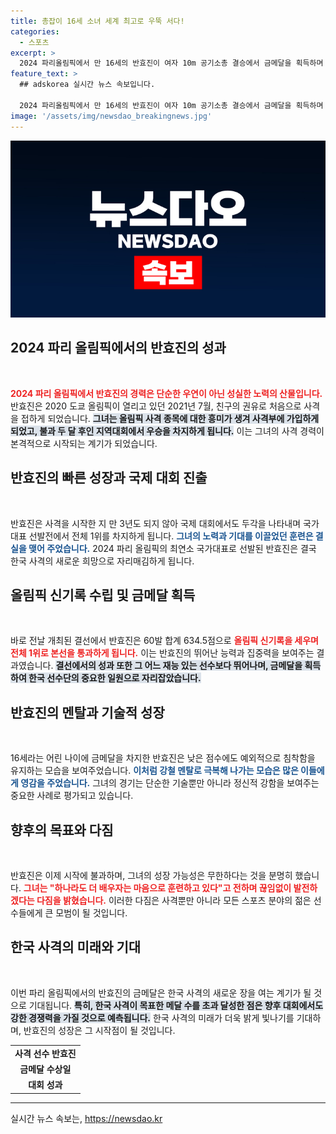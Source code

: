 ```yaml
---
title: 총잡이 16세 소녀 세계 최고로 우뚝 서다!
categories:
  - 스포츠
excerpt: >
  2024 파리올림픽에서 만 16세의 반효진이 여자 10m 공기소총 결승에서 금메달을 획득하며 역대 최연소 올림픽 금메달리스트로 등극했다. 그녀의 성장세와 앞으로의 목표가 기대된다!
feature_text: >
  ## adskorea 실시간 뉴스 속보입니다.

  2024 파리올림픽에서 만 16세의 반효진이 여자 10m 공기소총 결승에서 금메달을 획득하며 역대 최연소 올림픽 금메달리스트로 등극했다. 그녀의 성장세와 앞으로의 목표가 기대된다!
image: '/assets/img/newsdao_breakingnews.jpg'
---
```


<p><img src="/assets/img/newsdao_breakingnews.jpg" alt="adskorea 속보" /></p>

<h2 data-ke-size="size26">2024 파리 올림픽에서의 반효진의 성과</h2>

<p data-ke-size="size16">&nbsp;</p> 

<p><b><span style="color: #ee2323;">2024 파리 올림픽에서 반효진의 경력은 단순한 우연이 아닌 성실한 노력의 산물입니다.</span></b> 반효진은 2020 도쿄 올림픽이 열리고 있던 2021년 7월, 친구의 권유로 처음으로 사격을 접하게 되었습니다. <b><span style="background-color: #21538527;">그녀는 올림픽 사격 종목에 대한 흥미가 생겨 사격부에 가입하게 되었고, 불과 두 달 후인 지역대회에서 우승을 차지하게 됩니다.</span></b> 이는 그녀의 사격 경력이 본격적으로 시작되는 계기가 되었습니다.</p>

<h2 data-ke-size="size26">반효진의 빠른 성장과 국제 대회 진출</h2>

<p data-ke-size="size16">&nbsp;</p> 

<p>반효진은 사격을 시작한 지 만 3년도 되지 않아 국제 대회에서도 두각을 나타내며 국가대표 선발전에서 전체 1위를 차지하게 됩니다. <b><span style="color: #1a5490;">그녀의 노력과 기대를 이끌었던 훈련은 결실을 맺어 주었습니다.</span></b> 2024 파리 올림픽의 최연소 국가대표로 선발된 반효진은 결국 한국 사격의 새로운 희망으로 자리매김하게 됩니다.</p>

<h2 data-ke-size="size26">올림픽 신기록 수립 및 금메달 획득</h2>

<p data-ke-size="size16">&nbsp;</p> 

<p>바로 전날 개최된 결선에서 반효진은 60발 합계 634.5점으로 <b><span style="color: #ee2323;">올림픽 신기록을 세우며 전체 1위로 본선을 통과하게 됩니다.</span></b> 이는 반효진의 뛰어난 능력과 집중력을 보여주는 결과였습니다. <b><span style="background-color: #21538527;">결선에서의 성과 또한 그 어느 재능 있는 선수보다 뛰어나며, 금메달을 획득하여 한국 선수단의 중요한 일원으로 자리잡았습니다.</span></b></p>

<h2 data-ke-size="size26">반효진의 멘탈과 기술적 성장</h2>

<p data-ke-size="size16">&nbsp;</p> 

<p>16세라는 어린 나이에 금메달을 차지한 반효진은 낮은 점수에도 예외적으로 침착함을 유지하는 모습을 보여주었습니다. <b><span style="color: #1a5490;">이처럼 강철 멘탈로 극복해 나가는 모습은 많은 이들에게 영감을 주었습니다.</span></b> 그녀의 경기는 단순한 기술뿐만 아니라 정신적 강함을 보여주는 중요한 사례로 평가되고 있습니다. </p>

<h2 data-ke-size="size26">향후의 목표와 다짐</h2>

<p data-ke-size="size16">&nbsp;</p> 

<p>반효진은 이제 시작에 불과하며, 그녀의 성장 가능성은 무한하다는 것을 분명히 했습니다. <b><span style="color: #ee2323;">그녀는 "하나라도 더 배우자는 마음으로 훈련하고 있다"고 전하며 끊임없이 발전하겠다는 다짐을 밝혔습니다.</span></b> 이러한 다짐은 사격뿐만 아니라 모든 스포츠 분야의 젊은 선수들에게 큰 모범이 될 것입니다.</p>

<h2 data-ke-size="size26">한국 사격의 미래와 기대</h2>

<p data-ke-size="size16">&nbsp;</p> 

<p>이번 파리 올림픽에서의 반효진의 금메달은 한국 사격의 새로운 장을 여는 계기가 될 것으로 기대됩니다. <b><span style="background-color: #21538527;">특히, 한국 사격이 목표한 메달 수를 초과 달성한 점은 향후 대회에서도 강한 경쟁력을 가질 것으로 예측됩니다.</span></b> 한국 사격의 미래가 더욱 밝게 빛나기를 기대하며, 반효진의 성장은 그 시작점이 될 것입니다.</p>

<table style="width: 100%; border-collapse: collapse;">
    <tr>
        <td style="text-align: center; height: 17px;"><b>사격 선수 반효진</b></td>
    </tr>
    <tr>
        <td style="text-align: center; height: 17px;"><b>금메달 수상일</b></td>
    </tr>
    <tr>
        <td style="text-align: center; height: 17px;"><b>대회 성과</b></td>
    </tr>
</table>

<hr />

<p data-ke-size="size16"></p>
실시간 뉴스 속보는, <a href="https://newsdao.kr" rel="dofollow">https://newsdao.kr</a>


